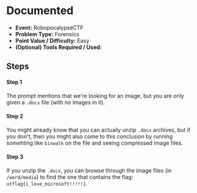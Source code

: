 # Documented
* **Event:** RobopocalypseCTF
* **Problem Type:** Forensics
* **Point Value / Difficulty:** Easy
* **(Optional) Tools Required / Used:**

## Steps
#### Step 1
The prompt mentions that we're looking for an image, but you are only given a `.docx` file (with no images in it).

#### Step 2
You might already know that you can actually unzip `.docx` archives, but if you don't, then you might also come to this conclusion by running somehting like `binwalk` on the file and seeing compressed image files.

#### Step 3
If you unzip the `.docx`, you can browse through the image files (in `/word/media`) to find the one that contains the flag: `utflag{i_love_microsoft!!!!!}`.

